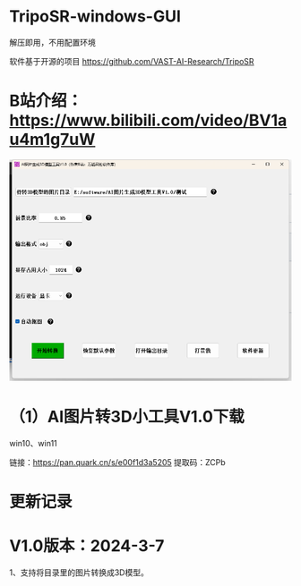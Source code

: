 # TripoSR-windows-GUI
解压即用，不用配置环境

软件基于开源的项目
https://github.com/VAST-AI-Research/TripoSR

# B站介绍：https://www.bilibili.com/video/BV1au4m1g7uW 

 ![image](https://github.com/zhaoyun0071/TripoSR-windows-GUI/blob/main/ui8.png)

# （1）AI图片转3D小工具V1.0下载

win10、win11 

链接：https://pan.quark.cn/s/e00f1d3a5205
提取码：ZCPb


# 更新记录

# V1.0版本：2024-3-7

1、支持将目录里的图片转换成3D模型。

